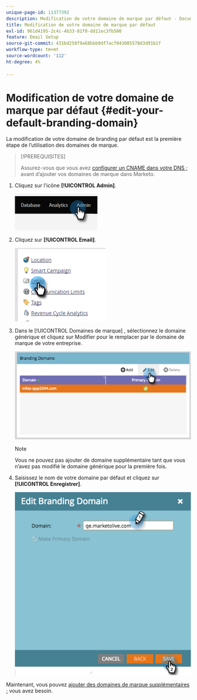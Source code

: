 ```yaml
---
unique-page-id: 11377392
description: Modification de votre domaine de marque par défaut - Documents Marketo - Documentation du produit
title: Modification de votre domaine de marque par défaut
exl-id: 961d4195-2c4c-4b33-81f0-dd11ec3fb500
feature: Email Setup
source-git-commit: 431bd258f9a68bbb9df7acf043085578d3d91b1f
workflow-type: tm+mt
source-wordcount: '112'
ht-degree: 4%

---
```


# Modification de votre domaine de marque par défaut {#edit-your-default-branding-domain}

La modification de votre domaine de branding par défaut est la première étape de l’utilisation des domaines de marque.

>[!PREREQUISITES]
>
>Assurez-vous que vous avez [configurer un CNAME dans votre DNS ;](/help/marketo/getting-started/setup/configure-protocols-for-marketo.md) avant d’ajouter vos domaines de marque dans Marketo.

1. Cliquez sur l&#39;icône **[!UICONTROL Admin]**.

   ![](assets/edit-your-default-branding-domain-1.png)

1. Cliquez sur **[!UICONTROL Email]**.

   ![](assets/edit-your-default-branding-domain-2.png)

1. Dans le [!UICONTROL Domaines de marque] , sélectionnez le domaine générique et cliquez sur Modifier pour le remplacer par le domaine de marque de votre entreprise.

   ![](assets/edit-your-default-branding-domain-3.png)

   >[!NOTE]
   >
   >Vous ne pouvez pas ajouter de domaine supplémentaire tant que vous n’avez pas modifié le domaine générique pour la première fois.

1. Saisissez le nom de votre domaine par défaut et cliquez sur **[!UICONTROL Enregistrer]**.

   ![](assets/edit-your-default-branding-domain-4.png)

Maintenant, vous pouvez [ajouter des domaines de marque supplémentaires ;](/help/marketo/product-docs/administration/email-setup/add-multiple-branding-domains/add-an-additional-branding-domain.md) vous avez besoin.
